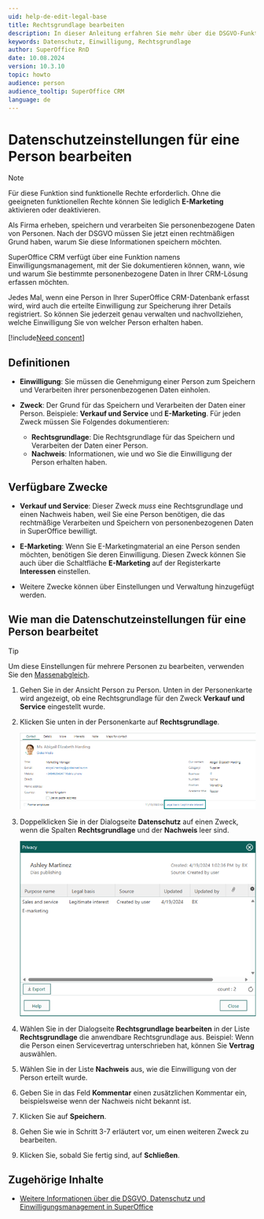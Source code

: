 ```yaml
---
uid: help-de-edit-legal-base
title: Rechtsgrundlage bearbeiten
description: In dieser Anleitung erfahren Sie mehr über die DSGVO-Funktionen in SuperOffice-Marketing, mit denen Sie sicherstellen können, dass Ihre Marketingaktivitäten konform nach der DSGVO sind.
keywords: Datenschutz, Einwilligung, Rechtsgrundlage
author: SuperOffice RnD
date: 10.08.2024
version: 10.3.10
topic: howto
audience: person
audience_tooltip: SuperOffice CRM
language: de
---
```


# Datenschutzeinstellungen für eine Person bearbeiten

> [!NOTE]
> Für diese Funktion sind funktionelle Rechte erforderlich. Ohne die geeigneten funktionellen Rechte können Sie lediglich **E-Marketing** aktivieren oder deaktivieren.

Als Firma erheben, speichern und verarbeiten Sie personenbezogene Daten von Personen. Nach der DSGVO müssen Sie jetzt einen rechtmäßigen Grund haben, warum Sie diese Informationen speichern möchten.

SuperOffice CRM verfügt über eine Funktion namens Einwilligungsmanagement, mit der Sie dokumentieren können, wann, wie und warum Sie bestimmte personenbezogene Daten in Ihrer CRM-Lösung erfassen möchten.

Jedes Mal, wenn eine Person in Ihrer SuperOffice CRM-Datenbank erfasst wird, wird auch die erteilte Einwilligung zur Speicherung ihrer Details registriert. So können Sie jederzeit genau verwalten und nachvollziehen, welche Einwilligung Sie von welcher Person erhalten haben.

[!include[Need concent](includes/why-consent.md)]

## Definitionen

* **Einwilligung**: Sie müssen die Genehmigung einer Person zum Speichern und Verarbeiten ihrer personenbezogenen Daten einholen.

* **Zweck**: Der Grund für das Speichern und Verarbeiten der Daten einer Person. Beispiele: **Verkauf und Service** und **E-Marketing**. Für jeden Zweck müssen Sie Folgendes dokumentieren:

  * **Rechtsgrundlage**: Die Rechtsgrundlage für das Speichern und Verarbeiten der Daten einer Person.
  * **Nachweis**: Informationen, wie und wo Sie die Einwilligung der Person erhalten haben.

## Verfügbare Zwecke

* **Verkauf und Service**: Dieser Zweck *muss* eine Rechtsgrundlage und einen Nachweis haben, weil Sie eine Person benötigen, die das rechtmäßige Verarbeiten und Speichern von personenbezogenen Daten in SuperOffice bewilligt.

* **E-Marketing**: Wenn Sie E-Marketingmaterial an eine Person senden möchten, benötigen Sie deren Einwilligung. Diesen Zweck können Sie auch über die Schaltfläche **E-Marketing** auf der Registerkarte **Interessen** einstellen.

* Weitere Zwecke können über Einstellungen und Verwaltung hinzugefügt werden.

## Wie man die Datenschutzeinstellungen für eine Person bearbeitet

> [!TIP]
> Um diese Einstellungen für mehrere Personen zu bearbeiten, verwenden Sie den [Massenabgleich][2].

1. Gehen Sie in der Ansicht Person zu Person.
    Unten in der Personenkarte wird angezeigt, ob eine Rechtsgrundlage für den Zweck **Verkauf und Service** eingestellt wurde.

2. Klicken Sie unten in der Personenkarte auf **Rechtsgrundlage**.

    ![Am unteren Rand der Personenkarte können Sie durch Anklicken der Rechtsgrundlage die Datenschutzseite einer Person öffnen: Schaltfläche Berechtigte Interessen -screenshot][img1]

3. Doppelklicken Sie in der Dialogseite **Datenschutz** auf einen Zweck, wenn die Spalten **Rechtsgrundlage** und der **Nachweis** leer sind.

    ![Auf der Datenschutzseite werden Ihnen alle Einwilligungen angezeigt, die Sie für eine Person erfasst haben -screenshot][img2]

4. Wählen Sie in der Dialogseite **Rechtsgrundlage bearbeiten** in der Liste **Rechtsgrundlage** die anwendbare Rechtsgrundlage aus. Beispiel: Wenn die Person einen Servicevertrag unterschrieben hat, können Sie **Vertrag** auswählen.

5. Wählen Sie in der Liste **Nachweis** aus, wie die Einwilligung von der Person erteilt wurde.

6. Geben Sie in das Feld **Kommentar** einen zusätzlichen Kommentar ein, beispielsweise wenn der Nachweis nicht bekannt ist.

7. Klicken Sie auf **Speichern**.

8. Gehen Sie wie in Schritt 3-7 erläutert vor, um einen weiteren Zweck zu bearbeiten.

9. Klicken Sie, sobald Sie fertig sind, auf **Schließen**.

## Zugehörige Inhalte

* [Weitere Informationen über die DSGVO, Datenschutz und Einwilligungsmanagement in SuperOffice][1]

<!-- Referenced links -->
[1]: ../../../../en/security/privacy/index.md
[2]: ../../../learn/basics/bulk-update.md

<!-- Referenced images -->
[img1]: ../../../../media/loc/en/security/legal-basisi.png
[img2]: ../../../../media/loc/en/security/legal-bases-registered-consent.png
